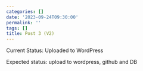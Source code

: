 ```yaml
---
categories: []
date: '2023-09-24T09:30:00'
permalink: ''
tags: []
title: Post 3 (V2)
---
```


Current Status: Uploaded to WordPress<br />

Expected status: upload to wordpress, github and DB<br />

<br />